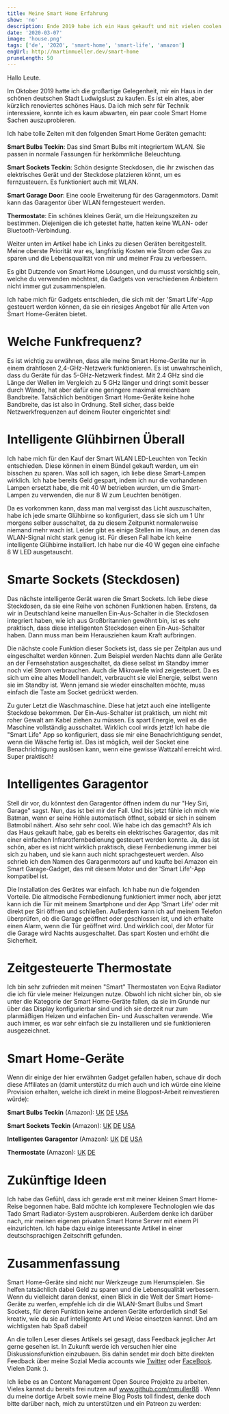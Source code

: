 ```yaml
---
title: Meine Smart Home Erfahrung
show: 'no'
description: Ende 2019 habe ich ein Haus gekauft und mit vielen coolen smart home gadget erweitern
date: '2020-03-07'
image: 'house.png'
tags: ['de', '2020', 'smart-home', 'smart-life', 'amazon']
engUrl: http://martinmueller.dev/smart-home
pruneLength: 50
---
```


Hallo Leute.

Im Oktober 2019 hatte ich die großartige Gelegenheit, mir ein Haus in der schönen deutschen Stadt Ludwigslust zu kaufen. Es ist ein altes, aber kürzlich renoviertes schönes Haus. Da ich mich sehr für Technik interessiere, konnte ich es kaum abwarten, ein paar coole Smart Home Sachen auszuprobieren.

Ich habe tolle Zeiten mit den folgenden Smart Home Geräten gemacht:

**Smart Bulbs Teckin**: Das sind Smart Bulbs mit integriertem WLAN. Sie passen in normale Fassungen für herkömmliche Beleuchtung.

**Smart Sockets Teckin**: Schön designte Steckdosen, die ihr zwischen das elektrisches Gerät und der Steckdose platzieren könnt, um es fernzusteuern. Es funktioniert auch mit WLAN.

**Smart Garage Door**: Eine coole Erweiterung für des Garagenmotors. Damit kann das Garagentor über WLAN ferngesteuert werden.

**Thermostate**: Ein schönes kleines Gerät, um die Heizungszeiten zu bestimmen. Diejenigen die ich getestet hatte, hatten keine WLAN- oder Bluetooth-Verbindung.

Weiter unten im Artikel habe ich Links zu diesen Geräten bereitgestellt. Meine oberste Priorität war es, langfristig Kosten wie Strom oder Gas zu sparen und die Lebensqualität von mir und meiner Frau zu verbessern.

Es gibt Dutzende von Smart Home Lösungen, und du musst vorsichtig sein, welche du verwenden möchtest, da Gadgets von verschiedenen Anbietern nicht immer gut zusammenspielen.

Ich habe mich für Gadgets entschieden, die sich mit der 'Smart Life'-App gesteuert werden können, da sie ein riesiges Angebot für alle Arten von Smart Home-Geräten bietet.

# Welche Funkfrequenz?

Es ist wichtig zu erwähnen, dass alle meine Smart Home-Geräte nur in einem drahtlosen 2,4-GHz-Netzwerk funktionieren. Es ist unwahrscheinlich, dass du Geräte für das 5-GHz-Netzwerk findest. Mit 2.4 GHz sind die Länge der Wellen im Vergleich zu 5 GHz länger und dringt somit besser durch Wände, hat aber dafür eine geringere maximal erreichbare Bandbreite. Tatsächlich benötigen Smart Home-Geräte keine hohe Bandbreite, das ist also in Ordnung. Stell sicher, dass beide Netzwerkfrequenzen auf deinem Router eingerichtet sind!

# Intelligente Glühbirnen Überall

Ich habe mich für den Kauf der Smart WLAN LED-Leuchten von Teckin entschieden. Diese können in einem Bündel gekauft werden, um ein bisschen zu sparen. Was soll ich sagen, ich liebe diese Smart-Lampen wirklich. Ich habe bereits Geld gespart, indem ich nur die vorhandenen Lampen ersetzt habe, die mit 40 W betrieben wurden, um die Smart-Lampen zu verwenden, die nur 8 W zum Leuchten benötigen.

Da es vorkommen kann, dass man mal vergisst das Licht auszuschalten, habe ich jede smarte Glühbirne so konfiguriert, dass sie sich um 1 Uhr morgens selber ausschaltet, da zu diesem Zeitpunkt normalerweise niemand mehr wach ist. Leider gibt es einige Stellen im Haus, an denen das WLAN-Signal nicht stark genug ist. Für diesen Fall habe ich keine intelligente Glühbirne installiert. Ich habe nur die 40 W gegen eine einfache 8 W LED ausgetauscht.

# Smarte Sockets (Steckdosen)

Das nächste intelligente Gerät waren die Smart Sockets. Ich liebe diese Steckdosen, da sie eine Reihe von schönen Funktionen haben. Erstens, da wir in Deutschland keine manuellen Ein-Aus-Schalter in die Steckdosen integriert haben, wie ich aus Großbritannien gewöhnt bin, ist es sehr praktisch, dass diese intelligenten Steckdosen einen Ein-Aus-Schalter haben. Dann muss man beim Herausziehen kaum Kraft aufbringen.

Die nächste coole Funktion dieser Sockets ist, dass sie per Zeitplan aus und eingeschaltet werden können. Zum Beispiel werden Nachts dann alle Geräte an der Fernsehstation ausgeschaltet, da diese selbst im Standby immer noch viel Strom verbrauchen. Auch die Mikrowelle wird zeigesteuert. Da es sich um eine altes Modell handelt, verbraucht sie viel Energie, selbst wenn sie im Standby ist. Wenn jemand sie wieder einschalten möchte, muss einfach die Taste am Socket gedrückt werden.

Zu guter Letzt die Waschmaschine. Diese hat jetzt auch eine intelligente Steckdose bekommen. Der Ein-Aus-Schalter ist praktisch, um nicht mit roher Gewalt am Kabel ziehen zu müssen. Es spart Energie, weil es die Maschine vollständig ausschaltet. Wirklich cool wirds jetzt! Ich habe die "Smart Life" App so konfiguriert, dass sie mir eine Benachrichtigung sendet, wenn die Wäsche fertig ist. Das ist möglich, weil der Socket eine Benachrichtigung auslösen kann, wenn eine gewisse Wattzahl erreicht wird. Super praktisch!

# Intelligentes Garagentor

Stell dir vor, du könntest den Garagentor öffnen indem du nur "Hey Siri, Garage" sagst. Nun, das ist bei mir der Fall. Und bis jetzt fühle ich mich wie Batman, wenn er seine Höhle automatisch öffnet, sobald er sich in seinem Batmobil nähert. Also sehr sehr cool. Wie habe ich das gemacht? Als ich das Haus gekauft habe, gab es bereits ein elektrisches Garagentor, das mit einer einfachen Infrarotfernbedienung gesteuert werden konnte. Ja, das ist schön, aber es ist nicht wirklich praktisch, diese Fernbedienung immer bei sich zu haben, und sie kann auch nicht sprachgesteuert werden. Also schrieb ich den Namen des Garagenmotors auf und kaufte bei Amazon ein Smart Garage-Gadget, das mit diesem Motor und der 'Smart Life'-App kompatibel ist.

Die Installation des Gerätes war einfach. Ich habe nun die folgenden Vorteile. Die altmodische Fernbedienung funktioniert immer noch, aber jetzt kann ich die Tür mit meinem Smartphone und der App 'Smart Life' oder mit direkt per Siri öffnen und schließen. Außerdem kann ich auf meinem Telefon überprüfen, ob die Garage geöffnet oder geschlossen ist, und ich erhalte einen Alarm, wenn die Tür geöffnet wird. Und wirklich cool, der Motor für die Garage wird Nachts ausgeschaltet. Das spart Kosten und erhöht die Sicherheit.

# Zeitgesteuerte Thermostate

Ich bin sehr zufrieden mit meinen "Smart" Thermostaten von Eqiva Radiator die ich für viele meiner Heizungen nutze. Obwohl ich nicht sicher bin, ob sie unter die Kategorie der Smart Home-Geräte fallen, da sie im Grunde nur über das Display konfigurierbar sind und ich sie derzeit nur zum planmäßigen Heizen und einfachen Ein- und Ausschalten verwende. Wie auch immer, es war sehr einfach sie zu installieren und sie funktionieren ausgezeichnet.

# Smart Home-Geräte

Wenn dir einige der hier erwähnten Gadget gefallen haben, schaue dir doch diese Affiliates an (damit unterstütz du mich auch und ich würde eine kleine Provision erhalten, welche ich direkt in meine Blogpost-Arbeit reinvestieren würde):

**Smart Bulbs Teckin** (Amazon): [UK](https://amzn.to/2xcvwFp) [DE](https://amzn.to/2xe1CAJ) [USA](https://amzn.to/3ax4pmR)

**Smart Sockets Teckin** (Amazon): [UK](https://amzn.to/2xbZKZ5) [DE](https://amzn.to/3amBOAq) [USA](https://amzn.to/3cy1wnF)

**Intelligentes Garagentor** (Amazon): [UK](https://amzn.to/2PMt2DQ) [DE](https://amzn.to/2IiKzQ3) [USA](https://amzn.to/2x5NtoU)

**Thermostate** (Amazon): [UK](https://amzn.to/2Tn3hwb) [DE](https://amzn.to/38lbyF5)

# Zukünftige Ideen

Ich habe das Gefühl, dass ich gerade erst mit meiner kleinen Smart Home-Reise begonnen habe. Bald möchte ich komplexere Technologien wie das Tado Smart Radiator-System ausprobieren. Außerdem denke ich darüber nach, mir meinen eigenen privaten Smart Home Server mit einem PI einzurichten. Ich habe dazu einige interessante Artikel in einer deutschsprachigen Zeitschrift gefunden.

# Zusammenfassung

Smart Home-Geräte sind nicht nur Werkzeuge zum Herumspielen. Sie helfen tatsächlich dabei Geld zu sparen und die Lebensqualität verbessern. Wenn du vielleicht daran denkst, einen Blick in die Welt der Smart Home-Geräte zu werfen, empfehle ich dir die WLAN-Smart Bulbs und Smart Sockets, für deren Funktion keine anderen Geräte erforderlich sind! Sei kreativ, wie du sie auf intelligente Art und Weise einsetzen kannst. Und am wichtigsten hab Spaß dabei!

An die tollen Leser dieses Artikels sei gesagt, dass Feedback jeglicher Art gerne gesehen ist. In Zukunft werde ich versuchen hier eine Diskussionsfunktion einzubauen. Bis dahin sendet mir doch bitte direkten Feedback über meine Sozial Media accounts wie [Twitter](https://twitter.com/MartinMueller_) oder [FaceBook](https://www.facebook.com/martin.muller.10485). Vielen Dank :).

Ich liebe es an Content Management Open Source Projekte zu arbeiten. Vieles kannst du bereits frei nutzen auf www.github.com/mmuller88 . Wenn du meine dortige Arbeit sowie meine Blog Posts toll findest, denke doch bitte darüber nach, mich zu unterstützen und ein Patreon zu werden:

   

